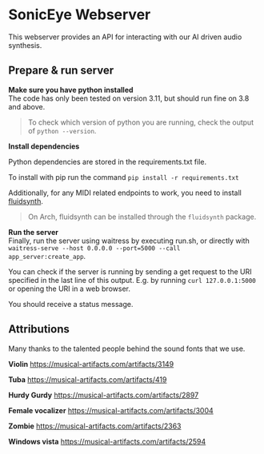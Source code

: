 # SonicEye Webserver

This webserver provides an API for interacting with our AI driven audio synthesis.

## Prepare & run server

**Make sure you have python installed**\
The code has only been tested on version 3.11, but should run fine on 3.8 and above.

> To check which version of python you are running, check the output of `python --version`.

**Install dependencies**

Python dependencies are stored in the requirements.txt file.

To install with pip run the command `pip install -r requirements.txt`

Additionally, for any MIDI related endpoints to work, you need to install [fluidsynth](https://www.fluidsynth.org/).

> On Arch, fluidsynth can be installed through the `fluidsynth` package.

**Run the server**\
Finally, run the server using waitress by executing run.sh, or directly with `waitress-serve --host 0.0.0.0 --port=5000 --call app_server:create_app`.

You can check if the server is running by sending a get request to the URI specified in the last line of this output. E.g. by running `curl 127.0.0.1:5000` or opening the URI in a web browser.

You should receive a status message.

## Attributions

Many thanks to the talented people behind the sound fonts that we use.

**Violin**
https://musical-artifacts.com/artifacts/3149

**Tuba**
https://musical-artifacts.com/artifacts/419

**Hurdy Gurdy**
https://musical-artifacts.com/artifacts/2897

**Female vocalizer**
https://musical-artifacts.com/artifacts/3004

**Zombie**
https://musical-artifacts.com/artifacts/2363

**Windows vista**
https://musical-artifacts.com/artifacts/2594
